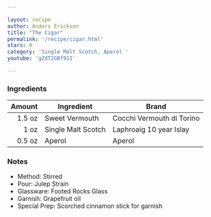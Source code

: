 ```yaml
---

layout: recipe
author: Anders Erickson
title: "The Cigar"
permalink: '/recipe/cigar.html'
stars: 0
category: 'Single Malt Scotch, Aperol '
youtube: 'gZdT2GBf91I'

---
```


### Ingredients

| Amount  | Ingredient               | Brand               |
| -----: | ------------------ | ------------------------- |
| 1.5 oz | Sweet Vermouth     | Cocchi Vermouth di Torino |
|   1 oz | Single Malt Scotch | Laphroaig 10 year Islay   |
| 0.5 oz | Aperol             | Aperol                    |

### Notes

- Method: Stirred
- Pour: Julep Strain
- Glassware: Footed Rocks Glass
- Garnish: Grapefruit oil
- Special Prep: Scorched cinnamon stick for garnish

